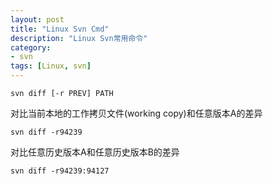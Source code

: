 ```yaml
---
layout: post  
title: "Linux Svn Cmd"  
description: "Linux Svn常用命令"  
category: 
- svn 
tags: [Linux, svn]  
---
```


```shell
svn diff [-r PREV] PATH
```

对比当前本地的工作拷贝文件(working copy)和任意版本A的差异  

```shell 
svn diff -r94239 
```

对比任意历史版本A和任意历史版本B的差异
```shell   
svn diff -r94239:94127
```